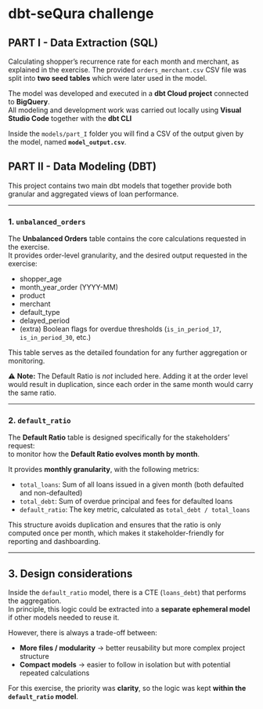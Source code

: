 # dbt-seQura challenge

## PART I - Data Extraction (SQL)

Calculating shopper’s recurrence rate for each month and merchant, as explained in the exercise.
The provided `orders_merchant.csv` CSV file was split into **two seed tables** which were later used in the model.

The model was developed and executed in a **dbt Cloud project** connected to **BigQuery**.  
All modeling and development work was carried out locally using **Visual Studio Code** together with the **dbt CLI**

Inside the `models/part_I` folder you will find a CSV of the output given by the model, named **`model_output.csv`**. 

## PART II - Data Modeling (DBT)

This project contains two main dbt models that together provide both granular and aggregated views of loan performance.

---

### 1. `unbalanced_orders`

The **Unbalanced Orders** table contains the core calculations requested in the exercise.  
It provides order-level granularity, and the desired output requested in the exercise:

- shopper_age
- month_year_order (YYYY-MM)
- product
- merchant
- default_type
- delayed_period  
- (extra) Boolean flags for overdue thresholds (`is_in_period_17`, `is_in_period_30`, etc.)  

This table serves as the detailed foundation for any further aggregation or monitoring.  

⚠️ **Note:** The Default Ratio is *not* included here. Adding it at the order level would result in duplication, since each order in the same month would carry the same ratio.

---

### 2. `default_ratio`

The **Default Ratio** table is designed specifically for the stakeholders’ request:  
to monitor how the **Default Ratio evolves month by month**.

It provides **monthly granularity**, with the following metrics:

- `total_loans`: Sum of all loans issued in a given month (both defaulted and non-defaulted)  
- `total_debt`: Sum of overdue principal and fees for defaulted loans  
- `default_ratio`: The key metric, calculated as `total_debt / total_loans`  

This structure avoids duplication and ensures that the ratio is only computed once per month, which makes it stakeholder-friendly for reporting and dashboarding.

---

## 3. Design considerations

Inside the `default_ratio` model, there is a CTE (`loans_debt`) that performs the aggregation.  
In principle, this logic could be extracted into a **separate ephemeral model** if other models needed to reuse it.  

However, there is always a trade-off between:

- **More files / modularity** → better reusability but more complex project structure  
- **Compact models** → easier to follow in isolation but with potential repeated calculations  

For this exercise, the priority was **clarity**, so the logic was kept **within the `default_ratio` model**.
